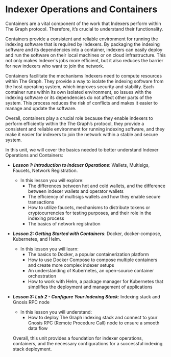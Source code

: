 # Indexer Operations and Containers

Containers are a vital component of the work that Indexers perform within The Graph protocol. Therefore, it’s crucial to understand their functionality. 

Containers provide a consistent and reliable environment for running the indexing software that is required by indexers. By packaging the indexing software and its dependencies into a container, indexers can easily deploy and run the software on their local machines or on cloud infrastructure. This not only makes Indexer's jobs more efficient, but it also reduces the barrier for new indexers who want to join the network.

Containers facilitate the mechanisms Indexers need to compute resources within The Graph. They provide a way to isolate the indexing software from the host operating system, which improves security and stability. Each container runs within its own isolated environment, so issues with the indexing software or its dependencies do not affect other parts of the system. This process reduces the risk of conflicts and makes it easier to manage and update the software. 

Overall, containers play a crucial role because they enable indexers to perform efficiently within the The Graph’s protocol, they provide a consistent and reliable environment for running indexing software, and they make it easier for indexers to join the network within a stable and secure system.

In this unit, we will cover the basics needed to better understand Indexer Operations and Containers:

- ***Lesson 1: Introduction to Indexer Operations***: Wallets, Multisigs, Faucets, Network Registration.
  - In this lesson you will explore:
    - The differences between hot and cold wallets, and the difference between indexer wallets and operator wallets
    - The efficiency of multisigs wallets and how they enable secure transactions
    - How to utilize faucets, mechanisms to distribute tokens or cryptocurrencies for testing purposes, and their role in the indexing process
    - The basics of network registration
   
- ***Lesson 2: Getting Started with Containers***: Docker, docker-compose, Kubernetes, and Helm. 
    - In this lesson you will learn:
      - The basics to Docker, a popular containerization platform
      - How to use Docker Compose to compose multiple containers and create more complex indexer setups
      - An understanding of Kubernetes, an open-source container orchestration
      - How to work with Helm, a package manager for Kubernetes that simplifies the deployment and management of applications

- ***Lesson 3: Lab 2 - Configure Your Indexing Stack***: Indexing stack and Gnosis RPC node 
    - In this lesson you will understand: 
      - How to deploy The Graph indexing stack and connect to your Gnosis RPC (Remote Procedure Call) node to ensure a smooth data flow
     
  Overall, this unit provides a foundation for indexer operations, containers, and the necessary configurations for a successful indexing stack deployment.
